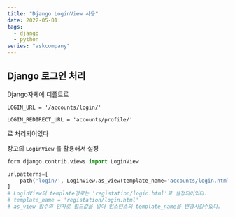 ```yaml
---
title: "Django LoginView 사용"
date: 2022-05-01
tags:
  - django
  - python
series: "askcompany"
---
```


## Django 로그인 처리

Django자체에 디폴트로

```
LOGIN_URL = '/accounts/login/'

LOGIN_REDIRECT_URL = 'accounts/profile/'
```

로 처리되어있다

장고의 `LoginView` 를 활용해서 설정

```python
form django.contrib.views import LoginView

urlpatterns=[
    path('login/', LoginView.as_view(template_name='accounts/login.html'), name = 'login'),
]
# LoginView의 template경로는 'registation/login.html'로 설정되어있다.
# template_name = 'registation/login.html'
# as_view 함수의 인자로 필드값을 넣어 인스턴스의 template_name을 변경시킬수있다.
```
